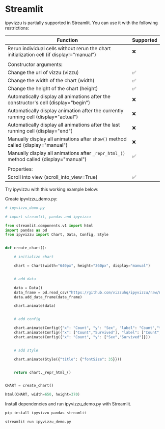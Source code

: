# Streamlit

ipyvizzu is partially supported in Streamlit.
You can use it with the following restrictions:

| Function                                                                                   | Supported          |
| ------------------------------------------------------------------------------------------ | ------------------ |
| Rerun individual cells without rerun the chart initialization cell (if display!="manual")  | :x:                |
|                                                                                            |                    |
| Constructor arguments:                                                                     |                    |
| Change the url of vizzu (vizzu)                                                            | :white_check_mark: |
| Change the width of the chart (width)                                                      | :white_check_mark: |
| Change the height of the chart (height)                                                    | :white_check_mark: |
| Automatically display all animations after the constructor's cell (display="begin")        | :x:                |
| Automatically display animation after the currently running cell (display="actual")        | :x:                |
| Automatically display all animations after the last running cell (display="end")           | :x:                |
| Manually display all animations after `show()` method called (display="manual")            | :x:                |
| Manually display all animations after `_repr_html_()` method called (display="manual")     | :white_check_mark: |
|                                                                                            |                    |
| Properties:                                                                                |                    |
| Scroll into view (scroll_into_view=True)                                                   | :white_check_mark: |

Try ipyvizzu with this working example below:

Create ipyvizzu_demo.py:

```python
# ipyvizzu_demo.py

# import streamlit, pandas and ipyvizzu

from streamlit.components.v1 import html
import pandas as pd
from ipyvizzu import Chart, Data, Config, Style


def create_chart():

    # initialize chart

    chart = Chart(width="640px", height="360px", display="manual")


    # add data

    data = Data()
    data_frame = pd.read_csv("https://github.com/vizzuhq/ipyvizzu/raw/main/docs/examples/stories/titanic/titanic.csv")
    data.add_data_frame(data_frame)

    chart.animate(data)


    # add config

    chart.animate(Config({"x": "Count", "y": "Sex", "label": "Count","title":"Passengers of the Titanic"}))
    chart.animate(Config({"x": ["Count","Survived"], "label": ["Count","Survived"], "color": "Survived"}))
    chart.animate(Config({"x": "Count", "y": ["Sex","Survived"]}))


    # add style

    chart.animate(Style({"title": {"fontSize": 35}}))


    return chart._repr_html_()


CHART = create_chart()

html(CHART, width=650, height=370)
```

Install dependencies and run ipyvizzu_demo.py with Streamlit.

```sh
pip install ipyvizzu pandas streamlit

streamlit run ipyvizzu_demo.py
```